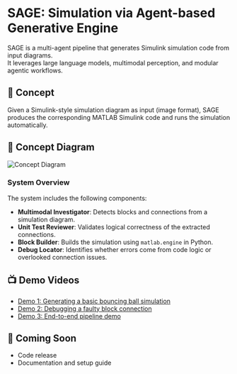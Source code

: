 # SAGE: Simulation via Agent-based Generative Engine

SAGE is a multi-agent pipeline that generates Simulink simulation code from input diagrams.  
It leverages large language models, multimodal perception, and modular agentic workflows.

## 🧠 Concept

Given a Simulink-style simulation diagram as input (image format), SAGE produces the corresponding MATLAB Simulink code and runs the simulation automatically.

## 🧩 Concept Diagram

![Concept Diagram](link-to-image-or-path-in-repo)

### System Overview

The system includes the following components:
- **Multimodal Investigator**: Detects blocks and connections from a simulation diagram.
- **Unit Test Reviewer**: Validates logical correctness of the extracted connections.
- **Block Builder**: Builds the simulation using `matlab.engine` in Python.
- **Debug Locator**: Identifies whether errors come from code logic or overlooked connection issues.

## 📺 Demo Videos

- [Demo 1: Generating a basic bouncing ball simulation](link-to-video-1)
- [Demo 2: Debugging a faulty block connection](link-to-video-2)
- [Demo 3: End-to-end pipeline demo](link-to-video-3)



## 🚧 Coming Soon
- Code release
- Documentation and setup guide
